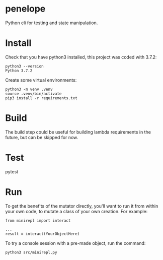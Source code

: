 # penelope
Python cli for testing and state manipulation.


# Install
Check that you have python3 installed, this project was coded with 3.7.2:

    python3 --version
    Python 3.7.2

Create some virtual environments:

    python3 -m venv .venv
    source .venv/bin/activate
    pip3 install -r requirements.txt

# Build
The build step could be useful for building lambda requirements in the future, but can be skipped for now.

# Test

  pytest


# Run

To get the benefits of the mutator directly, you'll want to run it from within your own code, to mutate a class of your own creation. For example:

    from minirepl import interact

    ...
    result = interact(YourObjectHere)

To try a console session with a pre-made object, run the command:

    python3 src/minirepl.py

